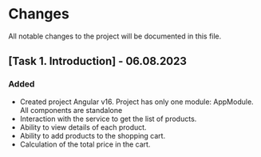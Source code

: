 # Changes

All notable changes to the project will be documented in this file.

## [Task 1. Introduction] - 06.08.2023

### Added

- Created project Angular v16. Project has only one module: AppModule. All components are standalone
- Interaction with the service to get the list of products.
- Ability to view details of each product.
- Ability to add products to the shopping cart.
- Calculation of the total price in the cart.
